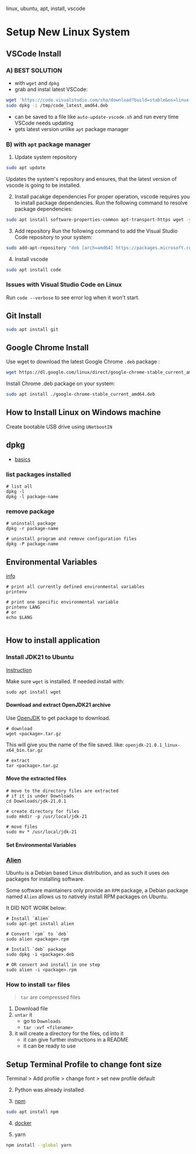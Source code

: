 linux, ubuntu, apt, install, vscode

# Setup New Linux System

## VSCode Install

### A) BEST SOLUTION

- with `wget` and `dpkg`
- grab and instal latest VSCode:

```bash
wget 'https://code.visualstudio.com/sha/download?build=stable&os=linux-deb-x64' -O /tmp/code_latest_amd64.deb
sudo dpkg -i /tmp/code_latest_amd64.deb
```

- can be saved to a file like `auto-update-vscode.sh` and run every time VSCode needs updating
- gets latest version unlike `apt` package manager

### B) with `apt` package manager

1. Update system repository

```bash
sudo apt update
```

Updates the system's repository and ensures, that the latest version of vscode is going to be installed.

2. Install pacakge dependencies
   For proper operation, vscode requires you to install package dependencies. Run the following command to resolve package dependencies:

```bash
sudo apt install software-properties-common apt-transport-https wget -y
```

3. Add repository
   Run the following command to add the Visual Studio Code repository to your system:

```bash
sudo add-apt-repository "deb [arch=amd64] https://packages.microsoft.com/repos/vscode stable main"
```

4. Install vscode

```bash
sudo apt install code
```

### Issues with Visual Studio Code on Linux

Run `code --verbose` to see error log when it won't start.

## Git Install

```bash
sudo apt install git
```

## Google Chrome Install


Use wget to download the latest Google Chrome `.deb` package :

```bash
wget https://dl.google.com/linux/direct/google-chrome-stable_current_amd64.deb
```

Install Chrome .deb package on your system:

```bash
sudo apt install ./google-chrome-stable_current_amd64.deb
```


## How to Install Linux on Windows machine

Create bootable USB drive using `UNetbootIN`

## dpkg

- [basics](https://www.digitalocean.com/community/tutorials/dpkg-command-in-linux)

### list packages installed

```shell
# list all
dpkg -l
dpkg -l package-name
```

### remove package

```shell
# uninstall package
dpkg -r package-name

# uninstall program and remove configuration files
dpkg -P package-name
```

## Environmental Variables

[info](https://help.ubuntu.com/community/EnvironmentVariables)

```shell
# print all currently defined environmental variables
printenv

# print one specific environmental variable
printenv LANG
# or
echo $LANG


```

## How to install application

### Install JDK21 to Ubuntu

[Instruction](https://www.linuxcapable.com/how-to-install-openjdk-21-on-ubuntu-linux/)

Make sure `wget` is installed. If needed install with:

```shell
sudo apt install wget
```

#### Download and extract OpenJDK21 archive

Use [OpenJDK](https://jdk.java.net/) to get package to download.

```shell
# download
wget <package>.tar.gz
```

This will give you the name of the file saved.
like: `openjdk-21.0.1_linux-x64_bin.tar.gz`

```shell
# extract
tar <package>.tar.gz
```

#### Move the extracted files

```shell
# move to the directory files are extracted
# if it is under Downloads
cd Downloads/jdk-21.0.1

# create directory for files
sudo mkdir -p /usr/local/jdk-21

# move files
sudo mv * /usr/local/jdk-21
```

#### Set Environmental Variables

### [Alien](https://www.serverlab.ca/tutorials/linux/administration-linux/how-install-rpm-packages-on-ubuntu-using-alien/)

Ubuntu is a Debian based Linux distribution, and as such it uses `deb` packages for installing software.

Some software maintainers only provide an `RPM` package, a Debian package named `Alien` allows us to natively install RPM packages on Ubuntu.

It DID NOT WORK below:

```shell
# Install `Alien`
sudo apt-get install alien

# Convert `rpm` to `deb`
sudo alien <package>.rpm

# Install `deb` package
sudo dpkg -i <package>.deb

# OR convert and install in one step
sudo alien -i <package>.rpm
```

### How to install `tar` files

> `tar` are compressed files

1.  Download file
2.  `untar` it
    - go to `Downloads`
    - `tar -xvf <filename>`
3.  it will create a directory for the files, cd into it
    - it can give further instructions in a README
    - it can be ready to use

## Setup Terminal Profile to change font size

Terminal > Add profile > change font > set new profile default


2. Python was already installed

3. [npm](https://www.npmjs.com/)

```bash
sudo apt install npm
```

4. [docker](https://docs.docker.com/engine/install/ubuntu/)

5. yarn

```bash
npm install --global yarn
```
